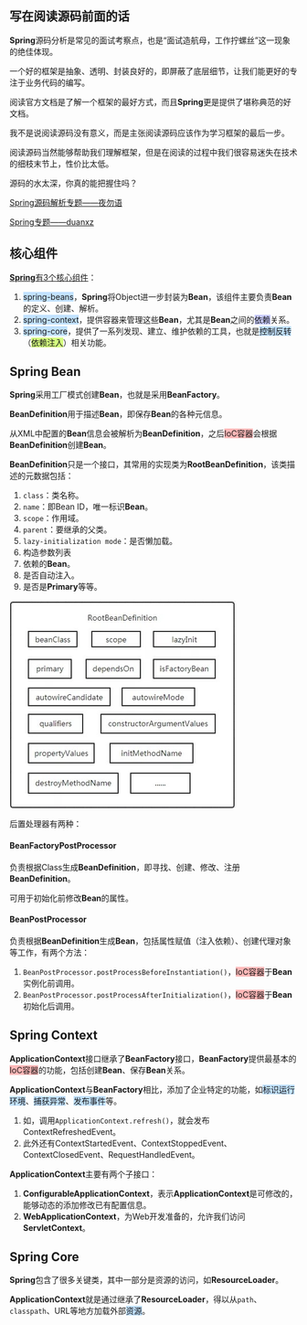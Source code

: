 ## 写在阅读源码前面的话

**Spring**源码分析是常见的面试考察点，也是“面试造航母，工作拧螺丝”这一现象的绝佳体现。

一个好的框架是抽象、透明、封装良好的，即屏蔽了底层细节，让我们能更好的专注于业务代码的编写。

阅读官方文档是了解一个框架的最好方式，而且**Spring**更是提供了堪称典范的好文档。

我不是说阅读源码没有意义，而是主张阅读源码应该作为学习框架的最后一步。

阅读源码当然能够帮助我们理解框架，但是在阅读的过程中我们很容易迷失在技术的细枝末节上，性价比太低。

源码的水太深，你真的能把握住吗？

[Spring源码解析专题——夜勿语](https://www.cnblogs.com/yewy/category/1786299.html)

[Spring专题——duanxz](https://www.cnblogs.com/duanxz/tag/spring/default.html?page=5)



## 核心组件

[**Spring**有3个核心组件](https://blog.csdn.net/zlfprogram/article/details/75937935)：

1. <span style=background:#c2e2ff>spring-beans</span>，**Spring**将Object进一步封装为**Bean**，该组件主要负责**Bean**的定义、创建、解析。
2. <span style=background:#c2e2ff>spring-context</span>，提供容器来管理这些**Bean**，尤其是**Bean**之间的<span style=background:#c9ccff>依赖</span>关系。
3. <span style=background:#c2e2ff>spring-core</span>，提供了一系列发现、建立、维护依赖的工具，也就是<span style=background:#c2e2ff>控制反转</span>（<span style=background:#d4fe7f>依赖注入</span>）相关功能。



## Spring Bean

**Spring**采用工厂模式创建**Bean**，也就是采用**BeanFactory**。

**BeanDefinition**用于描述**Bean**，即保存**Bean**的各种元信息。

从XML中配置的**Bean**信息会被解析为**BeanDefinition**，之后<span style=background:#ffb8b8>IoC容器</span>会根据**BeanDefinition**创建**Bean**。

**BeanDefinition**只是一个接口，其常用的实现类为**RootBeanDefinition**，该类描述的元数据包括：

1. `class`：类名称。
3. `name`：即Bean ID，唯一标识**Bean**。
4. `scope`：作用域。
4. `parent`：要继承的父类。
5. `lazy-initialization mode`：是否懒加载。
6. 构造参数列表
7. 依赖的**Bean**。
8. 是否自动注入。
9. 是否是**Primary**等等。

![](../images/5/bean-definition.jpg)

后置处理器有两种：

#### BeanFactoryPostProcessor

负责根据Class生成**BeanDefinition**，即寻找、创建、修改、注册**BeanDefinition**。

可用于初始化前修改**Bean**的属性。

#### BeanPostProcessor

负责根据**BeanDefinition**生成**Bean**，包括属性赋值（注入依赖）、创建代理对象等工作，有两个方法：

1. `BeanPostProcessor.postProcessBeforeInstantiation()`，<span style=background:#ffb8b8>IoC容器</span>于**Bean**实例化前调用。
1. `BeanPostProcessor.postProcessAfterInitialization()`，<span style=background:#ffb8b8>IoC容器</span>于**Bean**初始化后调用。



## Spring Context

**ApplicationContext**接口继承了**BeanFactory**接口，**BeanFactory**提供最基本的<span style=background:#ffb8b8>IoC容器</span>的功能，包括创建**Bean**、保存**Bean**关系。

**ApplicationContext**与**BeanFactory**相比，添加了企业特定的功能，如<span style=background:#c2e2ff>标识运行环境</span>、<span style=background:#c2e2ff>捕获异常</span>、<span style=background:#c2e2ff>发布事件</span>等。

1. 如，调用`ApplicationContext.refresh()`，就会发布ContextRefreshedEvent。
2. 此外还有ContextStartedEvent、ContextStoppedEvent、ContextClosedEvent、RequestHandledEvent。


**ApplicationContext**主要有两个子接口：

1. **ConfigurableApplicationContext**，表示**ApplicationContext**是可修改的，能够动态的添加修改已有配置信息。
2. **WebApplicationContext**，为Web开发准备的，允许我们访问**ServletContext**。



## Spring Core

**Spring**包含了很多关键类，其中一部分是资源的访问，如**ResourceLoader**。

**ApplicationContext**就是通过继承了**ResourceLoader**，得以从`path`、`classpath`、URL等地方加载外部<span style=background:#c2e2ff>资源</span>。

